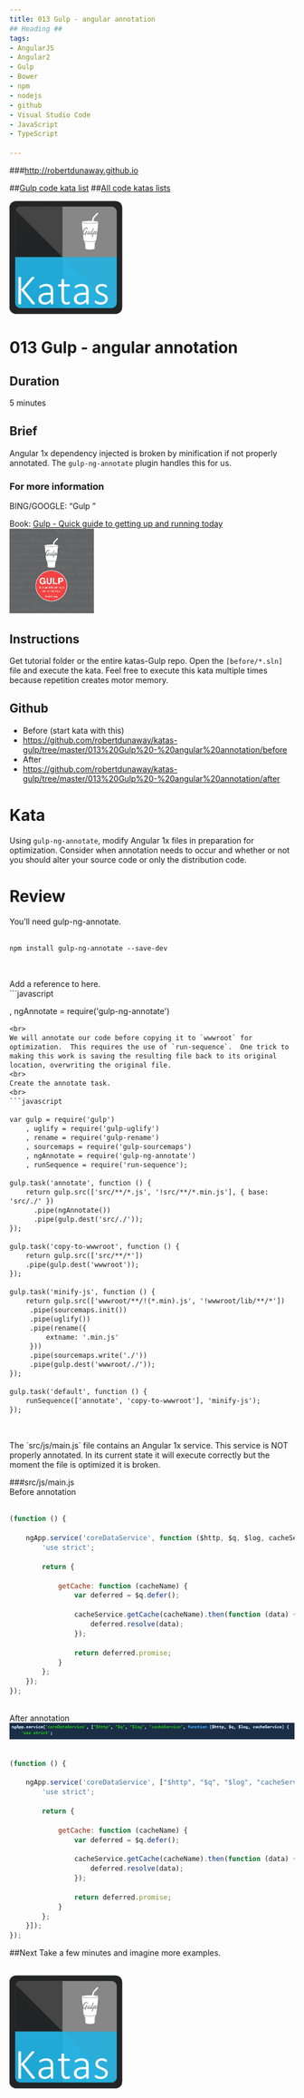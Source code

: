 ```yaml
---
title: 013 Gulp - angular annotation
## Heading ##
tags: 
- AngularJS
- Angular2
- Gulp
- Bower
- npm
- nodejs
- github
- Visual Studio Code
- JavaScript
- TypeScript

---
```


###http://robertdunaway.github.io

##[Gulp code kata list](http://mycodekatas.github.io/gulp.html)
##[All code katas lists](http://mycodekatas.github.io/)

 <img src="https://raw.githubusercontent.com/robertdunaway/katas-gulp/master/katas-Gulp-logo.png" alt="Smiley face" height="200" width="200"> 

# 013 Gulp - angular annotation

## Duration
5 minutes

## Brief
Angular 1x dependency injected is broken by minification if not properly annotated.  The `gulp-ng-annotate` plugin handles this for us.

### For more information 
BING/GOOGLE: “Gulp ”

Book: 
[Gulp - Quick guide to getting up and running today](http://www.amazon.com/Gulp-Quick-guide-getting-running-ebook/dp/B010NXMFF6/)
<br>
<img src="https://raw.githubusercontent.com/robertdunaway/gulp-book/master/bookcoverimage.PNG" alt="Smiley face" height="150" width="150">



## Instructions
Get tutorial folder or the entire katas-Gulp repo.
Open the `[before/*.sln]` file and execute the kata.
Feel free to execute this kata multiple times because repetition creates motor memory.

## Github
 - Before (start kata with this)
  - https://github.com/robertdunaway/katas-gulp/tree/master/013%20Gulp%20-%20angular%20annotation/before
 - After
  - https://github.com/robertdunaway/katas-gulp/tree/master/013%20Gulp%20-%20angular%20annotation/after


# Kata
Using `gulp-ng-annotate`, modify Angular 1x files in preparation for optimization.  Consider when annotation needs to occur and whether or not you should alter your source code or only the distribution code.

# Review
You’ll need gulp-ng-annotate.
<br>
```

npm install gulp-ng-annotate --save-dev


```
<br>
Add a reference to   here.
<br>
```javascript

, ngAnnotate = require('gulp-ng-annotate')


```
<br>
We will annotate our code before copying it to `wwwroot` for optimization.  This requires the use of `run-sequence`.  One trick to making this work is saving the resulting file back to its original location, overwriting the original file.
<br>
Create the annotate task.
<br>
```javascript

var gulp = require('gulp')
    , uglify = require('gulp-uglify')
    , rename = require('gulp-rename')
    , sourcemaps = require('gulp-sourcemaps')
    , ngAnnotate = require('gulp-ng-annotate')
    , runSequence = require('run-sequence');

gulp.task('annotate', function () {
    return gulp.src(['src/**/*.js', '!src/**/*.min.js'], { base: 'src/./' })
      .pipe(ngAnnotate())
      .pipe(gulp.dest('src/./'));
});

gulp.task('copy-to-wwwroot', function () {
    return gulp.src(['src/**/*'])
    .pipe(gulp.dest('wwwroot'));
});

gulp.task('minify-js', function () {
    return gulp.src(['wwwroot/**/!(*.min).js', '!wwwroot/lib/**/*'])
     .pipe(sourcemaps.init())
     .pipe(uglify())
     .pipe(rename({
         extname: '.min.js'
     }))
     .pipe(sourcemaps.write('./'))
     .pipe(gulp.dest('wwwroot/./'));
});

gulp.task('default', function () {
    runSequence(['annotate', 'copy-to-wwwroot'], 'minify-js');
});


```
<br>
The `src/js/main.js` file contains an Angular 1x service.  This service is NOT properly annotated.  In its current state it will execute correctly but the moment the file is optimized it is broken.

###src/js/main.js
<br>
Before annotation
<br>

```javascript

(function () {

    ngApp.service('coreDataService', function ($http, $q, $log, cacheService) {
        'use strict';

        return {

            getCache: function (cacheName) {
                var deferred = $q.defer();

                cacheService.getCache(cacheName).then(function (data) {
                    deferred.resolve(data);
                });

                return deferred.promise;
            }
        };
    });
});


```
<br>
After annotation
<br>
<img src="https://raw.githubusercontent.com/robertdunaway/katas-gulp/master/013%20Gulp%20-%20angular%20annotation/1.png">
<br>

```javascript

(function () {

    ngApp.service('coreDataService', ["$http", "$q", "$log", "cacheService", function ($http, $q, $log, cacheService) {
        'use strict';

        return {

            getCache: function (cacheName) {
                var deferred = $q.defer();

                cacheService.getCache(cacheName).then(function (data) {
                    deferred.resolve(data);
                });

                return deferred.promise;
            }
        };
    }]);
});


```


##Next
Take a few minutes and imagine more examples. 

<br>

 <img src="https://raw.githubusercontent.com/robertdunaway/katas-gulp/master/katas-Gulp-logo.png" alt="Smiley face" height="200" width="200"> 
